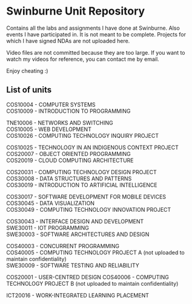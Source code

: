 # Swinburne Unit Repository

Contains all the labs and assignments I have done at Swinburne. Also events I have participated in. It is not meant to be complete. Projects for which I have signed NDAs are not uploaded here.

Video files are not committed because they are too large. If you want to watch my videos for reference, you can contact me by email.

Enjoy cheating :)

## List of units

COS10004 - COMPUTER SYSTEMS  
COS10009 - INTRODUCTION TO PROGRAMMING  

TNE10006 - NETWORKS AND SWITCHING  
COS10005 - WEB DEVELOPMENT  
COS10026 - COMPUTING TECHNOLOGY INQUIRY PROJECT  

COS10025 - TECHNOLOGY IN AN INDIGENOUS CONTEXT PROJECT  
COS20007 - OBJECT ORIENTED PROGRAMMING  
COS20019 - CLOUD COMPUTING ARCHITECTURE  

COS20031 - COMPUTING TECHNOLOGY DESIGN PROJECT  
COS30008 - DATA STRUCTURES AND PATTERNS  
COS30019 - INTRODUCTION TO ARTIFICIAL INTELLIGENCE  

COS30017 - SOFTWARE DEVELOPMENT FOR MOBILE DEVICES  
COS30045 - DATA VISUALIZATION  
COS30049 - COMPUTING TECHNOLOGY INNOVATION PROJECT  

COS30043 - INTERFACE DESIGN AND DEVELOPMENT  
SWE30011 - IOT PROGRAMMING  
SWE30003 - SOFTWARE ARCHITECTURES AND DESIGN  

COS40003 - CONCURRENT PROGRAMMING  
COS40005 - COMPUTING TECHNOLOGY PROJECT A (not uploaded to maintain confidentiality)  
SWE30009 - SOFTWARE TESTING AND RELIABILITY  

COS20001 - USER-CENTRED DESIGN
COS40006 - COMPUTING TECHNOLOGY PROJECT B (not uploaded to maintain confidentiality)

ICT20016 - WORK-INTEGRATED LEARNING PLACEMENT